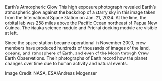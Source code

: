 Earth’s Atmospheric Glow 
 This high exposure photograph revealed Earth’s atmospheric glow against the backdrop of a starry sky in this image taken from the International Space Station on Jan. 21, 2024. At the time, the orbital lab was 258 miles above the Pacific Ocean northeast of Papua New Guinea. The Nauka science module and Prichal docking module are visible at left.

Since the space station became operational in November 2000, crew members have produced hundreds of thousands of images of the land, oceans, and atmosphere of Earth, and even of the Moon through Crew Earth Observations. Their photographs of Earth record how the planet changes over time due to human activity and natural events.

Image Credit: NASA, ESA/Andreas Mogensen